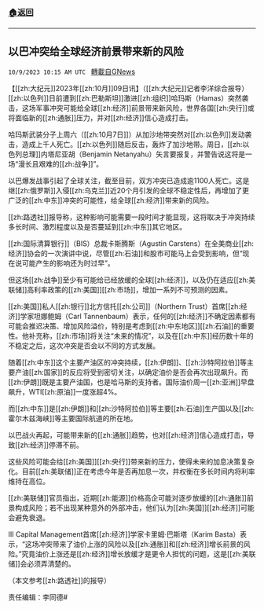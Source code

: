 ###  [:house:返回](README.md)
---


## 以巴冲突给全球经济前景带来新的风险
`10/9/2023 10:15 AM UTC ` [轉載自GNews](https://gnews.org/articles/1816545)

【[[zh:大纪元]]2023年[[zh:10月]]09日讯】（[[zh:大纪元]]记者李洋综合报导）[[zh:以色列]]日前遭到[[zh:巴勒斯坦]]激进[[zh:组织]]哈玛斯（Hamas）突然袭击，这场军事冲突可能给全球[[zh:经济]]前景带来新风险，世界各国[[zh:央行]]或将面临新的[[zh:通胀]]压力，并对[[zh:经济]]信心造成打击。

哈玛斯武装分子上周六（[[zh:10月7日]]）从加沙地带突然对[[zh:以色列]]发动袭击，造成上千人死亡。[[zh:以色列]]随后反击，轰炸了加沙地带。周日，[[zh:以色列总理]]内塔尼亚胡（Benjamin Netanyahu）矢言要报复，并警告说这将是一场“漫长且艰难的[[zh:战争]]”。

以巴爆发战事引起了全球关注，截至目前，双方冲突已造成逾1100人死亡。这是继[[zh:俄罗斯]]入侵[[zh:乌克兰]]近20个月引发的全球不稳定性后，再增加了更广泛的[[zh:中东]]冲突的可能性，给全球[[zh:经济]]带来新的风险。

[[zh:路透社]]报导称，这种影响可能需要一段时间才能显现，这将取决于冲突持续多长时间、激烈程度以及是否蔓延到[[zh:中东]]其它地区。

[[zh:国际清算银行]]（BIS）总裁卡斯腾斯（Agustin Carstens）在全美商业[[zh:经济]]协会的一次演讲中说，尽管[[zh:石油]]和股市可能马上会受到影响，但“现在说可能产生的影响还为时过早”。

但这场[[zh:战争]]至少有可能给已经放缓的全球[[zh:经济]]，以及仍在适应[[zh:美联储]]高利率政策的[[zh:美国]][[zh:市场]]，增加一系列不可预测的因素。

[[zh:美国]]私人[[zh:银行]]北方信托[[zh:公司]]（Northern Trust）首席[[zh:经济]]学家坦娜鲍姆（Carl Tannenbaum）表示，任何的[[zh:经济]]不确定因素都有可能会推迟决策、增加风险溢价，特别是考虑到[[zh:中东地区]][[zh:石油]]的重要性。他补充称，[[zh:市场]]将关注“未来的情况”，以及在[[zh:中东]]经历数十年的不稳定之后，这次冲突是否会以不同的方式发展。

随着[[zh:中东]]这个主要产油区的冲突持续，[[zh:伊朗]]、[[zh:沙特阿拉伯]]等主要产油[[zh:国家]]的反应将受到密切关注，以确定油价是否会再次出现飙升。而[[zh:伊朗]]既是主要产油国，也是哈马斯的支持者。国际油价周一[[zh:亚洲]]早盘飙升，WTI[[zh:原油]]一度涨超4%。

而[[zh:中东]]是[[zh:伊朗]]和[[zh:沙特阿拉伯]]等主要[[zh:石油]]生产国以及[[zh:霍尔木兹海峡]]等主要国际航道的所在地。

以巴战火再起，可能带来新的[[zh:通胀]]趋势，也对[[zh:经济]]信心造成打击，导致[[zh:经济]]停滞不前。

这些风险可能会给[[zh:美国]][[zh:央行]]带来新的压力，使得未来的加息决策复杂化。目前[[zh:美联储]]正在考虑今年是否再加息一次，并权衡在多长时间内将利率维持在高位。

[[zh:美联储]]官员指出，近期[[zh:能源]]价格高企可能对逐步放缓的[[zh:通胀]]前景构成风险；若不出现某种意外的外部冲击，他们认为[[zh:美国]][[zh:经济]]可能会避免衰退。

III Capital Management首席[[zh:经济]]学家卡里姆‧巴斯塔（Karim Basta）表示，“这场冲突带来了油价上涨的风险以及[[zh:通胀]]和[[zh:经济]]增长前景的风险。”究竟油价上涨还是[[zh:经济]]增长放缓才是更令人担忧的问题，这是[[zh:美联储]]会必须弄清楚的。

（本文参考[[zh:路透社]]的报导）

责任编辑：李同德#
